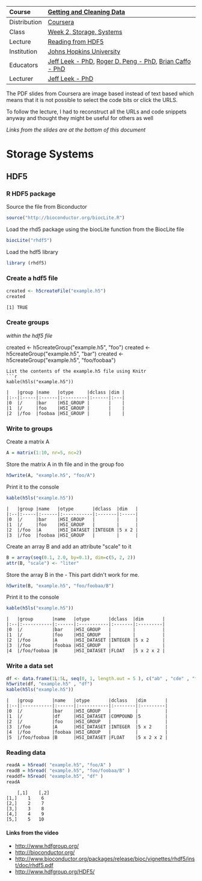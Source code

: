 | Course        | [Getting and Cleaning Data](https://www.coursera.org/learn/data-cleaning/home/welcome) |
| :---          | :--- |
| Distribution  | [Coursera](https://www.coursera.org) |
| Class          | [Week 2, Storage,  Systems](https://www.coursera.org/learn/data-cleaning/home/week/2) |
| Lecture       |[Reading from HDF5]() |
| Institution   | [Johns Hopkins University](https://www.jhu.edu/) |
| Educators     | [Jeff Leek - PhD](https://github.com/jtleek),  [Roger D. Peng - PhD](https://github.com/rdpeng),  [Brian Caffo - PhD](https://github.com/bcaffo) |
| Lecturer      | [Jeff Leek - PhD](https://github.com/jtleek) |


The PDF slides from Coursera are image based instead of text based which means that it is not possible to select the code bits or click the URLS.  

To follow the lecture, I had to reconstruct all the URLs and code snippets anyway and thought they might be useful for others as well

*Links from the slides are at the bottom of this document*

# Storage Systems

## HDF5

### R HDF5 package

Source the file from Biconductor
```r
source("http://bioconductor.org/biocLite.R")
```
Load the rhd5 package using the biocLite function from the BiocLite file
```r
biocLite("rhdf5")
```
Load the hdf5 library
```r
library (rhdf5)
```

### Create a hdf5 file
```r
created <- h5createFile("example.h5")
created
```
    [1] TRUE

### Create groups
*within the hdf5 file*

created <- h5createGroup("example.h5", "foo")
created <- h5createGroup("example.h5", "bar")
created <- h5createGroup("example.h5", "foo/foobaa")
```
List the contents of the example.h5 file using Knitr  
```r
kable(h5ls("example.h5"))
```
```
|   |group |name   |otype     |dclass |dim |
|:--|:-----|:------|:---------|:------|:---|
|0  |/     |bar    |H5I_GROUP |       |    |
|1  |/     |foo    |H5I_GROUP |       |    |
|2  |/foo  |foobaa |H5I_GROUP |       |    |
```
### Write to groups
Create a matrix A
```r
A = matrix(1:10, nr=5, nc=2)
```
Store the matrix A in th file and in the group foo
```r
h5write(A, "example.h5", "foo/A")
```
Print it to the console
```r
kable(h5ls("example.h5"))
```
```
|   |group |name   |otype       |dclass  |dim   |
|:--|:-----|:------|:-----------|:-------|:-----|
|0  |/     |bar    |H5I_GROUP   |        |      |
|1  |/     |foo    |H5I_GROUP   |        |      |
|2  |/foo  |A      |H5I_DATASET |INTEGER |5 x 2 |
|3  |/foo  |foobaa |H5I_GROUP   |        |      |
```

Create an array B and add an attribute "scale" to it
```r
B = array(seq(0.1, 2.0, by=0.1), dim=c(5, 2, 2))
attr(B, "scale") <- "liter"
```
Store the array B in the  - This part didn't work for me.
```r
h5write(B, "example.h5", "foo/foobaa/B")
```
Print it to the console
```r
kable(h5ls("example.h5"))
```
```
|   |group       |name   |otype       |dclass  |dim       |
|:--|:-----------|:------|:-----------|:-------|:---------|
|0  |/           |bar    |H5I_GROUP   |        |          |
|1  |/           |foo    |H5I_GROUP   |        |          |
|2  |/foo        |A      |H5I_DATASET |INTEGER |5 x 2     |
|3  |/foo        |foobaa |H5I_GROUP   |        |          |
|4  |/foo/foobaa |B      |H5I_DATASET |FLOAT   |5 x 2 x 2 |
```

### Write a data set
```r
df <- data.frame(1L:5L, seq(0, 1, length.out = 5 ), c("ab" , "cde" , "fghi" , "a" , "s" ), stringsAsFactors= FALSE)
h5write(df, "example.h5" , "df")
kable(h5ls("example.h5"))
```
```
|   |group       |name   |otype       |dclass   |dim       |
|:--|:-----------|:------|:-----------|:--------|:---------|
|0  |/           |bar    |H5I_GROUP   |         |          |
|1  |/           |df     |H5I_DATASET |COMPOUND |5         |
|2  |/           |foo    |H5I_GROUP   |         |          |
|3  |/foo        |A      |H5I_DATASET |INTEGER  |5 x 2     |
|4  |/foo        |foobaa |H5I_GROUP   |         |          |
|5  |/foo/foobaa |B      |H5I_DATASET |FLOAT    |5 x 2 x 2 |
```

### Reading data
```r
readA = h5read( "example.h5", "foo/A" )
readB = h5read( "example.h5", "foo/foobaa/B" )
readdf= h5read( "example.h5", "df" )
readA
```
```
    [,1]    [,2]
[1,]    1    6
[2,]    2    7
[3,]    3    8
[4,]    4    9
[5,]    5   10
```

#### Links from the video
* http://www.hdfgroup.org/
* http://bioconductor.org/
* http://www.bioconductor.org/packages/release/bioc/vignettes/rhdf5/inst/doc/rhdf5.pdf
* http://www.hdfgroup.org/HDF5/
